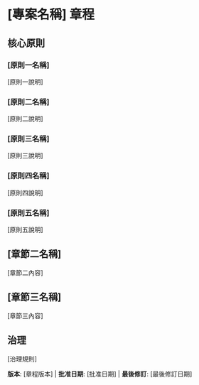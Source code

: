 # [專案名稱] 章程
<!-- 範例：規格章程、任務流程章程等 -->

## 核心原則

### [原則一名稱]
<!-- 範例：一、函式庫優先 -->
[原則一說明]
<!-- 範例：每個功能都始於一個獨立的函式庫；函式庫必須是自足的、可獨立測試、有文件記錄的；需要有明確的目標 - 禁止僅為組織而存在的函式庫 -->

### [原則二名稱]
<!-- 範例：二、CLI 介面 -->
[原則二說明]
<!-- 範例：每個函式庫都透過 CLI 公開功能；文字輸入/輸出協定：stdin/args → stdout，錯誤 → stderr；支援 JSON + 人類可讀格式 -->

### [原則三名稱]
<!-- 範例：三、測試優先 (不容妥協) -->
[原則三說明]
<!-- 範例：強制 TDD：撰寫測試 → 使用者核准 → 測試失敗 → 然後實作；嚴格執行紅-綠-重構循環 -->

### [原則四名稱]
<!-- 範例：四、整合測試 -->
[原則四說明]
<!-- 範例：需要整合測試的重點領域：新函式庫的合約測試、合約變更、服務間通訊、共享結構 -->

### [原則五名稱]
<!-- 範例：五、可觀測性，六、版本控制與破壞性變更，七、簡潔性 -->
[原則五說明]
<!-- 範例：文字 I/O 確保可除錯性；需要結構化日誌；或：MAJOR.MINOR.BUILD 格式；或：從簡開始，YAGNI 原則 -->

## [章節二名稱]
<!-- 範例：額外限制、安全性要求、效能標準等 -->

[章節二內容]
<!-- 範例：技術棧要求、合規標準、部署策略等 -->

## [章節三名稱]
<!-- 範例：開發工作流程、審查流程、品質閘門等 -->

[章節三內容]
<!-- 範例：程式碼審查要求、測試閘門、部署核准流程等 -->

## 治理
<!-- 範例：本章程優先於所有其他實踐；修訂需要文件、核准及遷移計畫 -->

[治理規則]
<!-- 範例：所有 PR/審查都必須驗證合規性；複雜性必須有正當理由；使用 [GUIDANCE_FILE] 作為執行期開發指南 -->

**版本**: [章程版本] | **批准日期**: [批准日期] | **最後修訂**: [最後修訂日期]
<!-- 範例: 版本: 2.1.1 | 批准日期: 2025-06-13 | 最後修訂: 2025-07-16 -->
